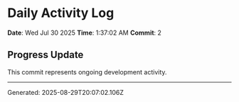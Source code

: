 # Daily Activity Log

**Date**: Wed Jul 30 2025
**Time**: 1:37:02 AM
**Commit**: 2

## Progress Update

This commit represents ongoing development activity.

---
Generated: 2025-08-29T20:07:02.106Z
